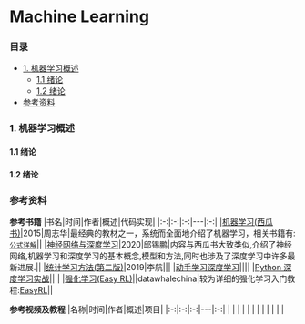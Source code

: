 # Machine Learning<!-- omit from toc -->



### 目录<!-- omit from toc -->

- [1. 机器学习概述](#1-机器学习概述)
  - [1.1 绪论](#11-绪论)
  - [1.2 绪论](#12-绪论)
- [参考资料](#参考资料)

### 1. 机器学习概述
#### 1.1 绪论
#### 1.2 绪论


### 参考资料
**参考书籍**
|书名|时间|作者|概述|代码实现|
|:-:|:-:|:-:|---|:-:|
|[机器学习(西瓜书)](SINC-AI-learninglog\参考资料\机器学习.pdf)|2015|周志华|最经典的教材之一，系统而全面地介绍了机器学习，相关书籍有:[`公式详解`](https://github.com/datawhalechina/pumpkin-book)||
|[神经网络与深度学习](SINC-AI-learninglog\参考资料\神经网络与深度学习.pdf)|2020|邱锡鹏|内容与西瓜书大致类似,介绍了神经网络,机器学习和深度学习的基本概念,模型和方法,同时也涉及了深度学习中许多最新进展.||
|[统计学习方法(第二版)](SINC-AI-learninglog\参考资料\统计学习方法.pdf)|2019|李航|||
|[动手学习深度学习](https://zh.d2l.ai/chapter_preface/index.html)||||
|[Python 深度学习实战](SINC-AI-learninglog\参考资料\Python深度学习实战.pdf)||||
|[强化学习(Easy RL)](https://datawhalechina.github.io/easy-rl/)||datawhalechina|较为详细的强化学习入门教程:[EasyRL](https://github.com/datawhalechina/easy-rl)||

**参考视频及教程**
|名称|时间|作者|概述|项目|
|:-:|:-:|:-:|---|:-:|
| | | | | |
| | | | | |